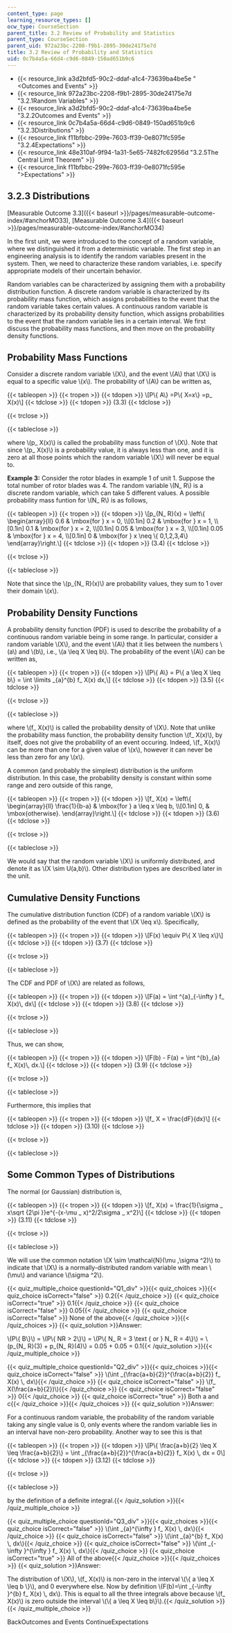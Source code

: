 ```yaml
---
content_type: page
learning_resource_types: []
ocw_type: CourseSection
parent_title: 3.2 Review of Probability and Statistics
parent_type: CourseSection
parent_uid: 972a23bc-2208-f9b1-2895-30de24175e7d
title: 3.2 Review of Probability and Statistics
uid: 0c7b4a5a-66d4-c9d6-0849-150ad651b9c6
---
```


*   {{< resource_link a3d2bfd5-90c2-ddaf-a1c4-73639ba4be5e "\<Outcomes and Events" >}}
*   {{< resource_link 972a23bc-2208-f9b1-2895-30de24175e7d "3.2.1Random Variables" >}}
*   {{< resource_link a3d2bfd5-90c2-ddaf-a1c4-73639ba4be5e "3.2.2Outcomes and Events" >}}
*   {{< resource_link 0c7b4a5a-66d4-c9d6-0849-150ad651b9c6 "3.2.3Distributions" >}}
*   {{< resource_link f11bfbbc-299e-7603-ff39-0e8071fc595e "3.2.4Expectations" >}}
*   {{< resource_link 48e310af-9f94-1a31-5e65-7482fc62956d "3.2.5The Central Limit Theorem" >}}
*   {{< resource_link f11bfbbc-299e-7603-ff39-0e8071fc595e "\>Expectations" >}}

3.2.3 Distributions
-------------------

[Measurable Outcome 3.3]({{< baseurl >}}/pages/measurable-outcome-index/#anchorMO33), [Measurable Outcome 3.4]({{< baseurl >}}/pages/measurable-outcome-index/#anchorMO34)

In the first unit, we were introduced to the concept of a random variable, where we distinguished it from a deterministic variable. The first step in an engineering analysis is to identify the random variables present in the system. Then, we need to characterize these random variables, i.e. specify appropriate models of their uncertain behavior.

Random variables can be characterized by assigning them with a probability distribution function. A discrete random variable is characterized by its probability mass function, which assigns probabilities to the event that the random variable takes certain values. A continuous random variable is characterized by its probability density function, which assigns probabilities to the event that the random variable lies in a certain interval. We first discuss the probability mass functions, and then move on the probability density functions.

Probability Mass Functions
--------------------------

Consider a discrete random variable \\(X\\), and the event \\(A\\) that \\(X\\) is equal to a specific value \\(x\\). The probability of \\(A\\) can be written as,

{{< tableopen >}}
{{< tropen >}}
{{< tdopen >}}
\\\[P\\{ A\\} =P\\{ X=x\\} =p\_ X(x)\\\]
{{< tdclose >}}
{{< tdopen >}}
(3.3)
{{< tdclose >}}

{{< trclose >}}

{{< tableclose >}}

where \\(p\_ X(x)\\) is called the probability mass function of \\(X\\). Note that since \\(p\_ X(x)\\) is a probability value, it is always less than one, and it is zero at all those points which the random variable \\(X\\) will never be equal to.

**Example 3:** Consider the rotor blades in example 1 of unit 1. Suppose the total number of rotor blades was 4. The random variable \\(N\_ R\\) is a discrete random variable, which can take 5 different values. A possible probability mass funtion for \\(N\_ R\\) is as follows,

{{< tableopen >}}
{{< tropen >}}
{{< tdopen >}}
\\\[p\_{N\_ R}(x) = \\left\\{ \\begin{array}{ll} 0.6 & \\mbox{for } x = 0, \\\\\[0.1in\] 0.2 & \\mbox{for } x = 1, \\\\\[0.1in\] 0.1 & \\mbox{for } x = 2, \\\\\[0.1in\] 0.05 & \\mbox{for } x = 3, \\\\\[0.1in\] 0.05 & \\mbox{for } x = 4, \\\\\[0.1in\] 0 & \\mbox{for } x \\neq \\{ 0,1,2,3,4\\} \\end{array}\\right.\\\]
{{< tdclose >}}
{{< tdopen >}}
(3.4)
{{< tdclose >}}

{{< trclose >}}

{{< tableclose >}}

Note that since the \\(p\_{N\_ R}(x)\\) are probability values, they sum to 1 over their domain \\(x\\).

Probability Density Functions
-----------------------------

A probability density function (PDF) is used to describe the probability of a continuous random variable being in some range. In particular, consider a random variable \\(X\\), and the event \\(A\\) that it lies between the numbers \\(a\\) and \\(b\\), i.e., \\(a \\leq X \\leq b\\). The probability of the event \\(A\\) can be written as,

{{< tableopen >}}
{{< tropen >}}
{{< tdopen >}}
\\\[P\\{ A\\} = P\\{ a \\leq X \\leq b\\} = \\int \\limits \_{a}^{b} f\_ X(x) dx,\\\]
{{< tdclose >}}
{{< tdopen >}}
(3.5)
{{< tdclose >}}

{{< trclose >}}

{{< tableclose >}}

where \\(f\_ X(x)\\) is called the probability density of \\(X\\). Note that unlike the probability mass function, the probability density function \\(f\_ X(x)\\), by itself, does not give the probability of an event occuring. Indeed, \\(f\_ X(x)\\) can be more than one for a given value of \\(x\\), however it can never be less than zero for any \\(x\\).

A common (and probably the simplest) distribution is the uniform distribution. In this case, the probability density is constant within some range and zero outside of this range,

{{< tableopen >}}
{{< tropen >}}
{{< tdopen >}}
\\\[f\_ X(x) = \\left\\{ \\begin{array}{ll} \\frac{1}{b-a} & \\mbox{for } a \\leq x \\leq b, \\\\\[0.1in\] 0, & \\mbox{otherwise}. \\end{array}\\right.\\\]
{{< tdclose >}}
{{< tdopen >}}
(3.6)
{{< tdclose >}}

{{< trclose >}}

{{< tableclose >}}

We would say that the random variable \\(X\\) is uniformly distributed, and denote it as \\(X \\sim U(a,b)\\). Other distribution types are described later in the unit.

Cumulative Density Functions
----------------------------

The cumulative distribution function (CDF) of a random variable \\(X\\) is defined as the probability of the event that \\(X \\leq x\\). Specifically,

{{< tableopen >}}
{{< tropen >}}
{{< tdopen >}}
\\\[F(x) \\equiv P\\{ X \\leq x\\}\\\]
{{< tdclose >}}
{{< tdopen >}}
(3.7)
{{< tdclose >}}

{{< trclose >}}

{{< tableclose >}}

The CDF and PDF of \\(X\\) are related as follows,

{{< tableopen >}}
{{< tropen >}}
{{< tdopen >}}
\\\[F(a) = \\int ^{a}\_{-\\infty } f\_ X(x)\\, dx\\\]
{{< tdclose >}}
{{< tdopen >}}
(3.8)
{{< tdclose >}}

{{< trclose >}}

{{< tableclose >}}

Thus, we can show,

{{< tableopen >}}
{{< tropen >}}
{{< tdopen >}}
\\\[F(b) - F(a) = \\int ^{b}\_{a} f\_ X(x)\\, dx.\\\]
{{< tdclose >}}
{{< tdopen >}}
(3.9)
{{< tdclose >}}

{{< trclose >}}

{{< tableclose >}}

Furthermore, this implies that

{{< tableopen >}}
{{< tropen >}}
{{< tdopen >}}
\\\[f\_ X = \\frac{dF}{dx}\\\]
{{< tdclose >}}
{{< tdopen >}}
(3.10)
{{< tdclose >}}

{{< trclose >}}

{{< tableclose >}}

Some Common Types of Distributions
----------------------------------

The normal (or Gaussian) distribution is,

{{< tableopen >}}
{{< tropen >}}
{{< tdopen >}}
\\\[f\_ X(x) = \\frac{1}{\\sigma \_ x\\sqrt {2\\pi }}e^{-(x-\\mu \_ x)^2/2\\sigma \_ x^2}\\\]
{{< tdclose >}}
{{< tdopen >}}
(3.11)
{{< tdclose >}}

{{< trclose >}}

{{< tableclose >}}

We will use the common notation \\(X \\sim \\mathcal{N}(\\mu ,\\sigma ^2)\\) to indicate that \\(X\\) is a normally-distributed random variable with mean \\(\\mu\\) and variance \\(\\sigma ^2\\).

{{< quiz_multiple_choice questionId="Q1_div" >}}{{< quiz_choices >}}{{< quiz_choice isCorrect="false" >}} 0.2{{< /quiz_choice >}}
{{< quiz_choice isCorrect="true" >}} 0.1{{< /quiz_choice >}}
{{< quiz_choice isCorrect="false" >}} 0.05{{< /quiz_choice >}}
{{< quiz_choice isCorrect="false" >}} None of the above{{< /quiz_choice >}}{{< /quiz_choices >}}
{{< quiz_solution >}}Answer:

\\(P\\{ B\\}\\) = \\(P\\{ NR > 2\\}\\) = \\(P\\{ N\_ R = 3 \\text { or } N\_ R = 4\\}\\) = \\(p\_{N\_ R}(3) + p\_{N\_ R}(4)\\) = 0.05 + 0.05 = 0.1{{< /quiz_solution >}}{{< /quiz_multiple_choice >}}

{{< quiz_multiple_choice questionId="Q2_div" >}}{{< quiz_choices >}}{{< quiz_choice isCorrect="false" >}} \\(\\int \_{\\frac{a+b}{2}}^{\\frac{a+b}{2}} f\_ X(x) \\, dx\\){{< /quiz_choice >}}
{{< quiz_choice isCorrect="false" >}} \\(f\_ X(\\frac{a+b}{2})\\){{< /quiz_choice >}}
{{< quiz_choice isCorrect="false" >}} 0{{< /quiz_choice >}}
{{< quiz_choice isCorrect="true" >}} Both a and c{{< /quiz_choice >}}{{< /quiz_choices >}}
{{< quiz_solution >}}Answer:

For a continuous random variable, the probability of the random variable taking any single value is 0, only events where the random variable lies in an interval have non-zero probability. Another way to see this is that

{{< tableopen >}}
{{< tropen >}}
{{< tdopen >}}
\\\[P\\{ \\frac{a+b}{2} \\leq X \\leq \\frac{a+b}{2}\\} = \\int \_{\\frac{a+b}{2}}^{\\frac{a+b}{2}} f\_ X(x) \\, dx = 0\\\]
{{< tdclose >}}
{{< tdopen >}}
(3.12)
{{< tdclose >}}

{{< trclose >}}

{{< tableclose >}}

by the definition of a definite integral.{{< /quiz_solution >}}{{< /quiz_multiple_choice >}}

{{< quiz_multiple_choice questionId="Q3_div" >}}{{< quiz_choices >}}{{< quiz_choice isCorrect="false" >}} \\(\\int \_{a}^{\\infty } f\_ X(x) \\, dx\\){{< /quiz_choice >}}
{{< quiz_choice isCorrect="false" >}} \\(\\int \_{a}^{b} f\_ X(x) \\, dx\\){{< /quiz_choice >}}
{{< quiz_choice isCorrect="false" >}} \\(\\int \_{-\\infty }^{\\infty } f\_ X(x) \\, dx\\){{< /quiz_choice >}}
{{< quiz_choice isCorrect="true" >}} All of the above{{< /quiz_choice >}}{{< /quiz_choices >}}
{{< quiz_solution >}}Answer:

The distribution of \\(X\\), \\(f\_ X(x)\\) is non-zero in the interval \\(\\{ a \\leq X \\leq b \\}\\), and 0 everywhere else. Now by definition \\(F(b)=\\int \_{-\\infty }^{b} f\_ X(x) \\, dx\\). This is equal to all the three integrals above because \\(f\_ X(x)\\) is zero outside the interval \\(\\{ a \\leq X \\leq b\\}\\).{{< /quiz_solution >}}{{< /quiz_multiple_choice >}}

BackOutcomes and Events ContinueExpectations
